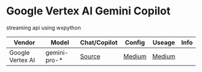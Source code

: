 # Google Vertex AI Gemini Copilot
streaming api using wxpython


| Vendor   | Model   | Chat/Copilot | Config | Useage|Info | 
|------------|------------|------------|------------|------------|------------|
| Google Vertex AI| gemini-pro-*| [Source](https://github.com/myaichat/wxchat/blob/google_vertexai_copilot/google_vertexai_copilot.py)| [Medium](https://medium.com/p/aa05cb233f2f)| [Medium](https://medium.com/p/4b06f4f19937)|[]()|
